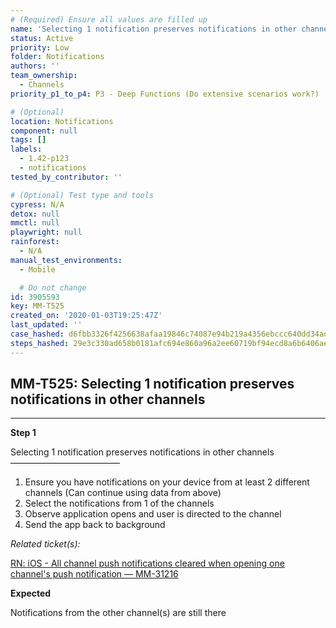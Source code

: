 ```yaml
---
# (Required) Ensure all values are filled up
name: 'Selecting 1 notification preserves notifications in other channels'
status: Active
priority: Low
folder: Notifications
authors: ''
team_ownership:
  - Channels
priority_p1_to_p4: P3 - Deep Functions (Do extensive scenarios work?)

# (Optional)
location: Notifications
component: null
tags: []
labels:
  - 1.42-p123
  - notifications
tested_by_contributor: ''

# (Optional) Test type and tools
cypress: N/A
detox: null
mmctl: null
playwright: null
rainforest:
  - N/A
manual_test_environments:
  - Mobile

  # Do not change
id: 3905593
key: MM-T525
created_on: '2020-01-03T19:25:47Z'
last_updated: ''
case_hashed: d6fbb3326f4256638afaa19846c74087e94b219a4356ebccc640dd34ad6ca4acba0dc78216c6060d6551eff6c2aa624f
steps_hashed: 29e3c330ad658b0181afc694e860a96a2ee60719bf94ecd8a6b6406ae0dcecca04fd7ce27cd780f9f3df8a4690aa9810
---
```


<!-- (Auto-generated) Based on frontmatter's "key" and "name" -->

## MM-T525: Selecting 1 notification preserves notifications in other channels

---

**Step 1**

Selecting 1 notification preserves notifications in other channels\
–––––––––––––––––––––––––

1. Ensure you have notifications on your device from at least 2 different channels (Can continue using data from above)
2. Select the notifications from 1 of the channels
3. Observe application opens and user is directed to the channel
4. Send the app back to background

_Related ticket(s):_

[RN: iOS - All channel push notifications cleared when opening one channel's push notification — MM-31216](https://mattermost.atlassian.net/browse/MM-31216)

**Expected**

Notifications from the other channel(s) are still there
